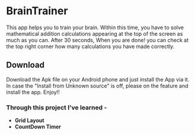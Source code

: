 # BrainTrainer
This app helps you to train your brain. Within this time, you have to solve mathematical addition calculations appearing at the top of the screen as much as you can. After 30 seconds, When you are done! you can check at the top right corner how many calculations you have made correctly.

## Download
Download the Apk file on your Android phone and just install the App via it. In case the "Install from Unknown source" is off, please on the feature and install the app. Enjoy!!

### Through this project I've learned -
* **Grid Layout**
* **CountDown Timer**
